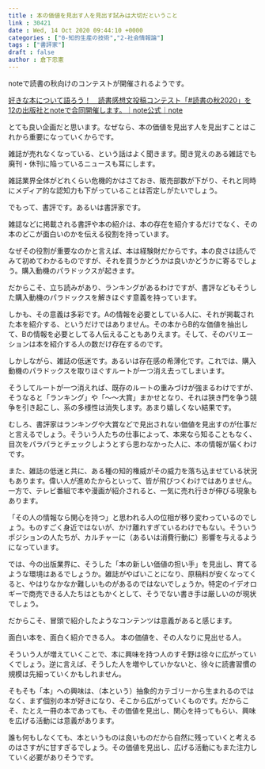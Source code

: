 ```yaml
---
title : 本の価値を見出す人を見出す試みは大切だということ
link : 30421
date : Wed, 14 Oct 2020 09:44:10 +0000
categories : ["0-知的生産の技術","2-社会情報論"]
tags : ["書評家"]
draft : false
author : 倉下忠憲
---
```


noteで読書の秋向けのコンテストが開催されるようです。

<a href="https://note.com/info/n/n61a1650f2811">好きな本について語ろう！　読書感想文投稿コンテスト「#読書の秋2020」を12の出版社とnoteで合同開催します。｜note公式｜note</a>

とても良い企画だと思います。なぜなら、本の価値を見出す人を見出すことはこれから重要になっていくからです。

雑誌が売れなくなっている、という話はよく聞きます。聞き覚えのある雑誌でも廃刊・休刊に陥っているニュースも耳にします。

雑誌業界全体がどれくらい危機的かはさておき、販売部数が下がり、それと同時にメディア的な認知力も下がっていることは否定しがたいでしょう。

でもって、書評です。あるいは書評家です。

雑誌などに掲載される書評や本の紹介は、本の存在を紹介するだけでなく、その本のどこが面白いのかを伝える役割を持っています。

なぜその役割が重要なのかと言えば、本は経験財だからです。本の良さは読んでみて初めてわかるものですが、それを買うかどうかは良いかどうかに寄るでしょう。購入動機のパラドックスが起きます。

だからこそ、立ち読みがあり、ランキングがあるわけですが、書評などもそうした購入動機のパラドックスを解きほぐす意義を持っています。

しかも、その意義は多彩です。Aの情報を必要としている人に、それが掲載された本を紹介する、というだけではありません。その本からB的な価値を抽出して、Bの情報を必要としてる人伝えることもありえます。そして、そのバリエーションは本を紹介する人の数だけ存在するのです。

しかしながら、雑誌の低迷です。あるいは存在感の希薄化です。これでは、購入動機のパラドックスを取りほぐすルートが一つ消え去ってしまいます。

そうしてルートが一つ消えれば、既存のルートの重みづけが強まるわけですが、そうなると「ランキング」や「〜〜大賞」まかせとなり、それは狭き門を争う競争を引き起こし、系の多様性は消失します。あまり嬉しくない結果です。

むしろ、書評家はランキングや大賞などで見出されない価値を見出すのが仕事だと言えるでしょう。そういう人たちの仕事によって、本来なら知ることもなく、目次をパラパラとチェックしようとすら思わなかった人に、本の情報が届くわけです。

また、雑誌の低迷と共に、ある種の知的権威がその威力を落ち込ませている状況もあります。偉い人が進めたからといって、皆が飛びつくわけではありません。一方で、テレビ番組で本や漫画が紹介されると、一気に売れ行きが伸びる現象もあります。

「その人の情報なら関心を持つ」と思われる人の位相が移り変わっているのでしょう。ものすごく身近ではないが、かけ離れすぎているわけでもない。そういうポジションの人たちが、カルチャーに（あるいは消費行動に）影響を与えるようになっています。

では、今の出版業界に、そうした「本の新しい価値の担い手」を見出し、育てるような環境はあるでしょうか。雑誌がやばいことになり、原稿料が安くなってくると、やはりなかなか難しいものがあるのではないでしょうか。特定のイデオロギーで商売できる人たちはともかくとして、そうでない書き手は厳しいのが現状でしょう。

だからこそ、冒頭で紹介したようなコンテンツは意義があると感じます。

面白い本を、面白く紹介できる人。
本の価値を、その人なりに見出せる人。

そういう人が増えていくことで、本に興味を持つ人のすそ野は徐々に広がっていくでしょう。逆に言えば、そうした人を増やしていかないと、徐々に読書習慣の規模は先細っていくかもしれません。

そもそも「本」への興味は、（本という）抽象的カテゴリーから生まれるのではなく、まず個別の本が好きになり、そこから広がっていくものです。だからこそ、たとえ一冊の本であっても、その価値を見出し、関心を持ってもらい、興味を広げる活動には意義があります。

誰も何もしなくても、本というものは良いものだから自然に残っていくと考えるのはさすがに甘すぎるでしょう。その価値を見出し、広げる活動にもまた注力していく必要がありそうです。